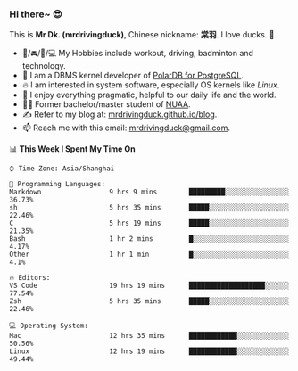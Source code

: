 ### Hi there~ 😎

This is **Mr Dk. (mrdrivingduck)**, Chinese nickname: **棠羽**. I love ducks. 🦆

- 💪/🚘/🏸/💻 My Hobbies include workout, driving, badminton and technology.
- 🍊 I am a DBMS kernel developer of [PolarDB for PostgreSQL](https://github.com/ApsaraDB/PolarDB-for-PostgreSQL).
- 🔥 I am interested in system software, especially OS kernels like *Linux*.
- 🔧 I enjoy everything pragmatic, helpful to our daily life and the world.
- 👨‍🎓 Former bachelor/master student of [NUAA](https://en.wikipedia.org/wiki/Nanjing_University_of_Aeronautics_and_Astronautics).
- ✍ Refer to my blog at: [mrdrivingduck.github.io/blog](https://www.mrdrivingduck.cn/blog/#/).
- 📫 Reach me with this email: [mrdrivingduck@gmail.com](mailto:mrdrivingduck@gmail.com).

<!--START_SECTION:waka-->
📊 **This Week I Spent My Time On** 

```text
⌚︎ Time Zone: Asia/Shanghai

💬 Programming Languages: 
Markdown                 9 hrs 9 mins        █████████░░░░░░░░░░░░░░░░   36.73% 
sh                       5 hrs 35 mins       █████░░░░░░░░░░░░░░░░░░░░   22.46% 
C                        5 hrs 19 mins       █████░░░░░░░░░░░░░░░░░░░░   21.35% 
Bash                     1 hr 2 mins         █░░░░░░░░░░░░░░░░░░░░░░░░   4.17% 
Other                    1 hr 1 min          █░░░░░░░░░░░░░░░░░░░░░░░░   4.1%

🔥 Editors: 
VS Code                  19 hrs 19 mins      ███████████████████░░░░░░   77.54% 
Zsh                      5 hrs 35 mins       █████░░░░░░░░░░░░░░░░░░░░   22.46%

💻 Operating System: 
Mac                      12 hrs 35 mins      ████████████░░░░░░░░░░░░░   50.56% 
Linux                    12 hrs 19 mins      ████████████░░░░░░░░░░░░░   49.44%

```


<!--END_SECTION:waka-->

<!-- ![Mr Dk.'s GitHub Stats](https://github-readme-stats.vercel.app/api?username=mrdrivingduck&count_private&show_icons=true&theme=buefy) -->

<!-- ![Most Used Languages](https://github-readme-stats.vercel.app/api/top-langs/?username=mrdrivingduck&exclude_repo=mips32-CPU,snort-tcp-socket&theme=buefy&layout=compact&langs_count=10) -->


<!--
**mrdrivingduck/mrdrivingduck** is a ✨ _special_ ✨ repository because its `README.md` (this file) appears on your GitHub profile.

Here are some ideas to get you started:

- 🔭 I’m currently working on ...
- 🌱 I’m currently learning ...
- 👯 I’m looking to collaborate on ...
- 🤔 I’m looking for help with ...
- 💬 Ask me about ...
- 📫 How to reach me: ...
- 😄 Pronouns: ...
- ⚡ Fun fact: ...
-->
